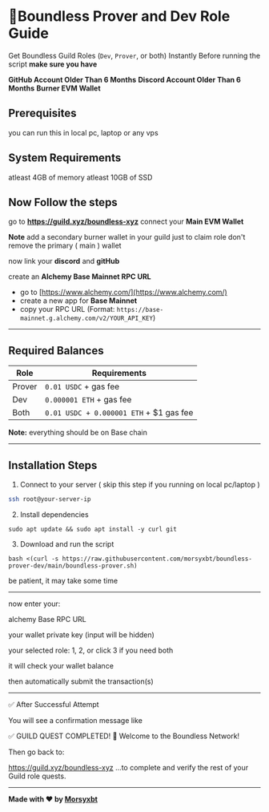 # 🧩Boundless Prover and Dev Role Guide

Get Boundless Guild Roles (`Dev`, `Prover`, or both) Instantly
Before running the script **make sure you have**

**GitHub Account Older Than 6 Months**
**Discord Account Older Than 6 Months**
**Burner EVM Wallet**

## Prerequisites
you can run this in
local pc, laptop or any vps

## System Requirements
atleast 4GB of memory
atleast 10GB of SSD

## Now Follow the steps

go to **https://guild.xyz/boundless-xyz**
connect your **Main EVM Wallet**

**Note**
add a secondary burner wallet in your guild just to claim role
don't remove the primary ( main ) wallet

now link your **discord** and **gitHub**

create an **Alchemy Base Mainnet RPC URL**
- go to [https://www.alchemy.com/](https://www.alchemy.com/)
- create a new app for **Base Mainnet**
- copy your RPC URL (Format: `https://base-mainnet.g.alchemy.com/v2/YOUR_API_KEY`)

---

## Required Balances

| Role | Requirements |
|--------|--------------|
| Prover | `0.01 USDC` + gas fee |
| Dev    | `0.000001 ETH` + gas fee |
| Both   | `0.01 USDC + 0.000001 ETH` + $1 gas fee |

**Note:** everything should be on Base chain

---

## Installation Steps

1. Connect to your server ( skip this step if you running on local pc/laptop )

```bash
ssh root@your-server-ip

```
2. Install dependencies
```
sudo apt update && sudo apt install -y curl git
```
3. Download and run the script
```
bash <(curl -s https://raw.githubusercontent.com/morsyxbt/boundless-prover-dev/main/boundless-prover.sh)
```
be patient, it may take some time

---
now enter your:

alchemy Base RPC URL

your wallet private key (input will be hidden)

your selected role: 1, 2, or click 3 if you need both

it will check your wallet balance

then automatically submit the transaction(s)

---

✅ After Successful Attempt

You will see a confirmation message like

✅ GUILD QUEST COMPLETED!
🎉 Welcome to the Boundless Network!

Then go back to:

https://guild.xyz/boundless-xyz
…to complete and verify the rest of your Guild role quests.


---

**Made with ❤️ by [Morsyxbt](https://x.com/morsyxbt)**

